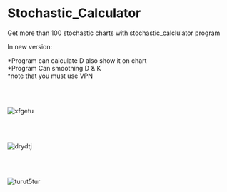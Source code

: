 # Stochastic_Calculator

Get more than 100 stochastic charts with stochastic_calclulator program


In new version:

*Program can calculate D also show it on chart
<br>
*Program Can smoothing D & K
<br>
*note that you must use VPN

<br>
<br>

![xfgetu](https://user-images.githubusercontent.com/37404187/124136236-d0a11080-da99-11eb-98a1-15f15409e0fa.PNG)

<br>
<br>


![drydtj](https://user-images.githubusercontent.com/37404187/124136336-f1696600-da99-11eb-8b9f-21da195b63b0.PNG)

<br>
<br>

![turut5tur](https://user-images.githubusercontent.com/37404187/124136410-ff1eeb80-da99-11eb-8aba-7ec2adbfeb1e.PNG)

<br>
<br>

